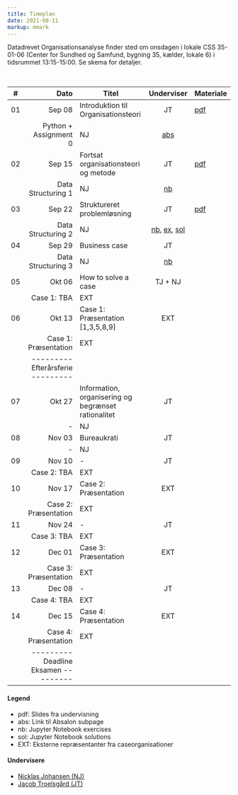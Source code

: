 ```yaml
---
title: Timeplan
date: 2021-08-11
markup: mmark
---
```



Datadrevet Organisationsanalyse finder sted om onsdagen i lokale CSS 35-01-06 (Center for Sundhed og Samfund, bygning 35, kælder, lokale 6) i tidsrummet 13:15-15:00. Se skema for detaljer. 

<br />

\#  | Dato | Titel | Underviser | Materiale
------|------:|-------|:--------:|:------|
01|Sep 08|Introduktion til Organisationsteori|JT| [pdf](https://github.com/NicklasJohansen/DO2021/blob/main/teaching_material/session_1/session_1_slides.pdf) |
  |      |Python + Assignment 0|NJ| [abs](https://absalon.ku.dk/courses/51834/files/folder/Kursusmaterialer/Assignment%200?) | 
02|Sep 15|Fortsat organisationsteori og metode |JT| [pdf](https://github.com/NicklasJohansen/DO2021/blob/main/teaching_material/session_2/session_2_slides.pdf) |
  |      | Data Structuring 1 |NJ| [nb](https://github.com/NicklasJohansen/DO2021/blob/main/teaching_material/session_2/session_2_slides.ipynb) | 
03|Sep 22|Struktureret problemløsning|JT| [pdf](https://github.com/NicklasJohansen/DO2021/blob/main/teaching_material/session_3/session_3_slides.pdf)|
  |      | Data Structuring 2 |NJ| [nb](https://github.com/NicklasJohansen/DO2021/blob/main/teaching_material/session_3/session_3_slides.ipynb),  [ex](https://github.com/NicklasJohansen/DO2021/blob/main/teaching_material/session_3/session_3_exercises.ipynb.ipynb), [sol](https://github.com/NicklasJohansen/DO2021/blob/main/teaching_material/session_3/session_3_exercises_sol.ipynb)| 
04|Sep 29|Business case|JT||
  |      | Data Structuring 3 |NJ| [nb](https://github.com/NicklasJohansen/DO2021/blob/main/teaching_material/session_4/session_4_slides.ipynb)| 
05|Okt 06| How to solve a case | TJ + NJ| |
  |      |Case 1: TBA|EXT| | 
06|Okt 13|Case 1: Præsentation [1,3,5,8,9] |EXT| |
  |      |Case 1: Præsentation|EXT| | 
  |      | ---------  Efterårsferie  --------- | | |
07|Okt 27|Information, organisering og begrænset rationalitet|JT| |
  |      |-|NJ| | 
08|Nov 03|Bureaukrati|JT| |
  |      |-|NJ| | 
09|Nov 10|-|JT| |
  |      |Case 2: TBA|EXT|| 
10|Nov 17|Case 2: Præsentation|EXT| |
  |      |Case 2: Præsentation|EXT|| 
11|Nov 24|-|JT| |
  |      |Case 3: TBA|EXT|| 
12|Dec 01|Case 3: Præsentation|EXT| |
  |      |Case 3: Præsentation|EXT|| 
13|Dec 08|-|JT| |
  |      |Case 4: TBA|EXT|| 
14|Dec 15|Case 4: Præsentation|EXT| |
  |      |Case 4: Præsentation|EXT|| 
  |      | ---------   Deadline Eksamen  --------- | |

#### Legend
- pdf: Slides fra undervisning
- abs: Link til Absalon subpage
- nb: Jupyter Notebook exercises
- sol: Jupyter Notebook solutions
- EXT: Eksterne repræsentanter fra caseorganisationer

#### Undervisere
- [Nicklas Johansen (NJ)](https://nicklasjohansen.netlify.app/)
- [Jacob Troelsgård (JT)](https://forskning.ku.dk/soeg/result/?pure=da/persons/394369)